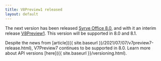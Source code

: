 ```yaml
---
title: V8Preview1 released
layout: default
---
```


The next version has been released [Syrve Office 8.0](https://en.syrve.help/articles/#!releasenotes/2022-spring), and with it an interim release [V8Preview1](https://www.nuget.org/packages/Resto.Front.Api.V8Preview1/8.0.6017-alpha). This version will be supported in 8.0 and 8.1.

Despite the news from [article]({{ site.baseurl }}/2021/07/07/v7preview7-release.html), V7Preview7 continues to be supported in 8.0. Learn more about API versions [here]({{ site.baseurl }}/versioning.html).
